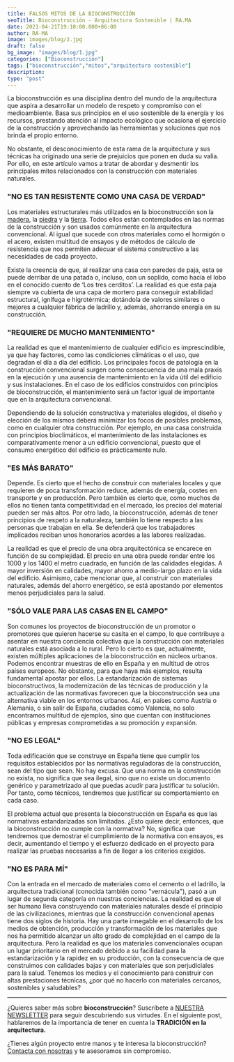 ```yaml
---
title: FALSOS MITOS DE LA BIOCONSTRUCCIÓN
seoTitle: Bioconstrucción - Arquitectura Sostenible | RA.MA
date: 2021-04-21T19:10:00.000+06:00
author: RA·MA
image: images/blog/2.jpg
draft: false
bg_image: "images/blog/1.jpg"
categories: ["Bioconstrucción"]
tags: ["bioconstrucción","mitos","arquitectura sostenible"]
description: 
type: "post" 
---
```


La bioconstrucción es una disciplina dentro del mundo de la arquitectura que aspira a desarrollar un modelo de respeto y compromiso con el medioambiente. Basa sus principios en el uso sostenible de la energía y los recursos, prestando atención al impacto ecológico que ocasiona el ejercicio de la construcción y aprovechando las herramientas y soluciones que nos brinda el propio entorno.

No obstante, el desconocimiento de esta rama de la arquitectura y sus técnicas ha originado una serie de prejuicios que ponen en duda su valía. Por ello, en este artículo vamos a tratar de abordar y desmentir los principales mitos relacionados con la construcción con materiales naturales. 


### "NO ES TAN RESISTENTE COMO UNA CASA DE VERDAD"

Los materiales estructurales más utilizados en la bioconstrucción son la [madera](https://es.wikiarquitectura.com/edificio/museo-de-la-madera/ ), la [piedra](https://es.wikiarquitectura.com/edificio/casa-bavinger/) y la [tierra](https://es.wikiarquitectura.com/edificio/escuela-primaria-en-gando/). Todos ellos están contemplados en las normas de la construcción y son usados comúnmente en la arquitectura convencional. Al igual que sucede con otros materiales como el hormigón o el acero, existen multitud de ensayos y de métodos de cálculo de resistencia que nos permiten adecuar el sistema constructivo a las necesidades de cada proyecto. 

Existe la creencia de que, al realizar una casa con paredes de paja, esta se puede derribar de una patada o, incluso, con un soplido, como hacía el lobo en el conocido cuento de ‘Los tres cerditos’. La realidad es que esta paja siempre va cubierta de una capa de mortero para conseguir estabilidad estructural, ignífuga e higrotérmica; dotándola de valores similares o mejores a cualquier fábrica de ladrillo y, además, ahorrando energía en su construcción.


### "REQUIERE DE MUCHO MANTENIMIENTO" 

La realidad es que el mantenimiento de cualquier edificio es imprescindible, ya que hay factores, como las condiciones climáticas o el uso, que degradan el día a día del edificio. 
Los principales focos de patología en la construcción convencional surgen como consecuencia de una mala praxis en la ejecución y una ausencia de mantenimiento en la vida útil del edificio y sus instalaciones. En el caso de los edificios construidos con principios de bioconstrucción, el mantenimiento será un factor igual de importante que en la arquitectura convencional. 

Dependiendo de la solución constructiva y materiales elegidos, el diseño y elección de los mismos deberá minimizar los focos de posibles problemas, como en cualquier otra construcción. Por ejemplo, en una casa construida con principios bioclimáticos, el mantenimiento de las instalaciones es comparativamente menor a un edificio convencional, puesto que el consumo energético del edificio es prácticamente nulo.


### "ES MÁS BARATO"

Depende. Es cierto que el hecho de construir con materiales locales y que requieren de poca transformación reduce, además de energía, costes en transporte y en producción.
Pero también es cierto que, como muchos de ellos no tienen tanta competitividad en el mercado, los precios del material pueden ser más altos. Por otro lado, la bioconstrucción, además de tener principios de respeto a la naturaleza, también lo tiene respecto a las personas que trabajan en ella. Se defenderá que los trabajadores implicados reciban unos honorarios acordes a las labores realizadas. 

La realidad es que el precio de una obra arquitectónica se encarece en función de su complejidad. El precio en una obra puede rondar entre los 1000 y los 1400 el metro cuadrado, en función de las calidades elegidas. A mayor inversión en calidades, mayor ahorro a medio-largo plazo en la vida del edificio. Asimismo, cabe mencionar que, al construir con materiales naturales, además del ahorro energético, se está apostando por elementos menos perjudiciales para la salud.


### "SÓLO VALE PARA LAS CASAS EN EL CAMPO"

Son comunes los proyectos de bioconstrucción de un promotor o promotores que quieren hacerse su casita en el campo, lo que contribuye a asentar en nuestra conciencia colectiva que la construcción con materiales naturales está asociada a lo rural. 
Pero lo cierto es que, actualmente, existen múltiples aplicaciones de la bioconstrucción en núcleos urbanos. Podemos encontrar muestras de ello en España y en multitud de otros países europeos. No obstante, para que haya más ejemplos, resulta fundamental  apostar por ellos.
La estandarización de sistemas bioconstructivos, la modernización de las técnicas de producción y la actualización de las normativas favorecen que la bioconstrucción sea una alternativa viable en los entornos urbanos.
Así, en países como Austria o Alemania, o sin salir de España, ciudades como Valencia, no solo encontramos multitud de ejemplos, sino que cuentan con instituciones públicas y empresas comprometidas a su promoción y expansión. 


### "NO ES LEGAL"

Toda edificación que se construye en España tiene que cumplir los requisitos establecidos por las normativas reguladoras de la construcción, sean del tipo que sean. No hay excusa.
Que una norma en la construcción no exista, no significa que sea ilegal, sino que no existe un documento genérico y parametrizado al que puedas acudir para justificar tu solución. Por tanto, como técnicos, tendremos que justificar su comportamiento en cada caso. 

El problema actual que presenta la bioconstrucción en España es que las normativas estandarizadas son limitadas. ¿Esto quiere decir, entonces, que la bioconstrucción no cumple con la normativa? No, significa que tendremos que demostrar el cumplimiento de la normativa con ensayos, es decir, aumentando el tiempo y el esfuerzo dedicado en el proyecto para realizar las pruebas necesarias a fin de llegar a los criterios exigidos. 


### "NO ES PARA MÍ"

Con la entrada en el mercado de materiales como el cemento o el ladrillo, la arquitectura tradicional (conocida también como "vernácula"),  pasó a un lugar de segunda categoría en nuestras conciencias. La realidad es que el ser humano lleva construyendo con materiales naturales desde el principio de las civilizaciones, mientras que  la construcción convencional apenas tiene dos siglos de historia. 
Hay una parte innegable en el desarrollo de los medios de obtención, producción y transformación de los materiales que nos ha permitido alcanzar un alto grado de complejidad en el campo de la arquitectura. Pero la realidad es que los materiales convencionales ocupan un lugar prioritario en el mercado debido a su facilidad para la estandarización y la rapidez en su producción, con la consecuencia de que construimos con calidades bajas y con materiales que son perjudiciales para la salud.
Tenemos los medios y el conocimiento para construir con altas prestaciones técnicas, ¿por qué no hacerlo con materiales cercanos, sostenibles y saludables?

______________________

¿Quieres saber más sobre **bioconstrucción**? Suscríbete a [NUESTRA NEWSLETTER](https://tinyletter.com/RAMA_Arquitectas) para seguir descubriendo sus virtudes. En el siguiente post, hablaremos de la importancia de tener en cuenta la **TRADICIÓN en la arquitectura.**

¿Tienes algún proyecto entre manos y te interesa la bioconstrucción? [Contacta con nosotras](https://www.rama-arquitectas.es/contacto) y te asesoramos sin compromiso. 


